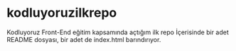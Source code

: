 # kodluyoruzilkrepo
Kodluyoruz Front-End eğitim kapsamında açtığım ilk repo 
İçerisinde bir adet README dosyası, bir adet de index.html barındırıyor.

